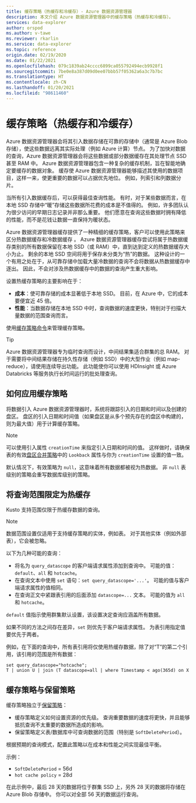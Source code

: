 ```yaml
---
title: 缓存策略（热缓存和冷缓存）- Azure 数据资源管理器
description: 本文介绍 Azure 数据资源管理器中的缓存策略（热缓存和冷缓存）。
services: data-explorer
author: orspod
ms.author: v-tawe
ms.reviewer: rkarlin
ms.service: data-explorer
ms.topic: reference
origin.date: 02/19/2020
ms.date: 01/22/2021
ms.openlocfilehash: 079c1839ab24cccc6899ca055792494ecb9928f1
ms.sourcegitcommit: 7be0e8a387d09d0ee07bbb57f05362a6a3c7b7bc
ms.translationtype: HT
ms.contentlocale: zh-CN
ms.lasthandoff: 01/20/2021
ms.locfileid: "98611460"
---
```

# <a name="cache-policy-hot-and-cold-cache"></a>缓存策略（热缓存和冷缓存） 

Azure 数据资源管理器会将其引入数据存储在可靠的存储中（通常是 Azure Blob 存储），使这些数据远离其实际处理（例如 Azure 计算）节点。 为了加快对数据的查询，Azure 数据资源管理器会将这些数据或部分数据缓存在其处理节点 SSD 甚至 RAM 中。 Azure 数据资源管理器包含一种复杂的缓存机制，旨在智能地确定要缓存的数据对象。 缓存使 Azure 数据资源管理器能够描述其使用的数据项目，这样一来，使更重要的数据可以占据优先地位。 例如，列索引和列数据分片。

当所有引入数据缓存后，可以获得最佳查询性能。 有时，对于某些数据而言，在本地 SSD 存储中“暖”存储这些数据所花费的成本是不值得的。
例如，许多团队认为很少访问的早期日志记录并非那么重要。
他们愿意在查询这些数据时拥有降低的性能，而不是花钱让数据一直保持为暖状态。

Azure 数据资源管理器缓存提供了一种精细的缓存策略，客户可以使用此策略来区分热数据缓存和冷数据缓存  。 Azure 数据资源管理器缓存尝试将属于热数据缓存类别的所有数据保留在本地 SSD（或 RAM）中，直到达到定义的热数据缓存大小为止。 剩余的本地 SSD 空间将用于保存未分类为“热”的数据。 这种设计的一个有用之处在于，从可靠存储中加载大量冷数据的查询不会将数据从热数据缓存中逐出。 因此，不会对涉及热数据缓存中的数据的查询产生重大影响。

设置热缓存策略的主要影响在于：
* **成本**：使可靠存储的成本显著低于本地 SSD。 目前，在 Azure 中，它的成本要便宜近 45 倍。
* **性能**：当数据存储在本地 SSD 中时，查询数据的速度更快，特别对于扫描大量数据的范围查询而言。  

使用[缓存策略命令](cache-policy.md)来管理缓存策略。

> [!TIP]
>Azure 数据资源管理器专为临时查询而设计，中间结果集适合群集的总 RAM。
>对于需要将中间结果存储在持久性存储（例如 SSD）中的大型作业（例如 map-reduce），请使用连续导出功能。 此功能使你可以使用 HDInsight 或 Azure Databricks 等服务执行长时间运行的批处理查询。
 
## <a name="how-cache-policy-is-applied"></a>如何应用缓存策略

将数据引入 Azure 数据资源管理器时，系统将跟踪引入的日期和时间以及创建的盘区。 盘区的引入日期和时间值（如果盘区是从多个预先存在的盘区中构建的，则为最大值）用于计算缓存策略。

> [!NOTE]
> 可以使用引入属性 `creationTime` 来指定引入日期和时间的值。
> 这样做时，请确保表的有效[盘区合并策略](mergepolicy.md)中的 `Lookback` 属性与你为 `creationTime` 设置的值一致。

默认情况下，有效策略为 `null`，这意味着所有数据都被视为热数据。
非 `null` 表级别的策略会重写数据库级别的策略。

## <a name="scoping-queries-to-hot-cache"></a>将查询范围限定为热缓存

Kusto 支持范围仅限于热缓存数据的查询。

> [!NOTE]
> 数据范围设置仅适用于支持缓存策略的实体，例如表。 对于其他实体（例如外部表），它会被忽略。

以下为几种可能的查询：
* 将名为 `query_datascope` 的客户端请求属性添加到查询中。
   可能的值：`default`、`all` 和 `hotcache`。
* 在查询文本中使用 `set` 语句：`set query_datascope='...'`。
   可能的值与客户端请求属性的值相同。
* 在查询正文中紧跟表引用的后面添加 `datascope=...` 文本。 
   可能的值为 `all` 和 `hotcache`。

`default` 值指示使用群集默认设置，该设置决定查询应涵盖所有数据。

如果不同的方法之间存在差异，`set` 则优先于客户端请求属性。 为表引用指定值要优先于两者。

例如，在下面的查询中，所有表引用将仅使用热缓存数据，除了对“T”的第二个引用，该引用的范围是所有数据：

```kusto
set query_datascope="hotcache";
T | union U | join (T datascope=all | where Timestamp < ago(365d) on X
```

## <a name="cache-policy-vs-retention-policy"></a>缓存策略与保留策略

缓存策略独立于[保留策略](./retentionpolicy.md)： 
- 缓存策略定义如何设置资源的优先级。 查询重要数据的速度将更快，并且能够抵抗查询不太重要的数据所造成的影响。
- 保留策略定义表/数据库中可查询数据的范围（特别是 `SoftDeletePeriod`）。

根据预期的查询模式，配置此策略以在成本和性能之间实现最佳平衡。

示例：
* `SoftDeletePeriod` = 56d
* `hot cache policy` = 28d

在此示例中，最后 28 天的数据将位于群集 SSD 上，另外 28 天的数据将存储在 Azure Blob 存储中。
你可以对全部 56 天的数据运行查询。
 
